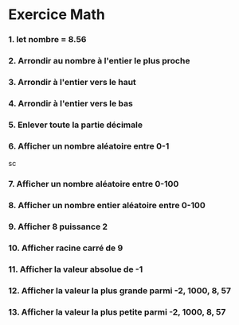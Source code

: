 # Exercice Math

### 1. let nombre = 8.56

### 2.  Arrondir au nombre à l'entier le plus proche


### 3.  Arrondir à l'entier vers le haut


### 4.  Arrondir à l'entier vers le bas


### 5.  Enlever toute la partie décimale


### 6.  Afficher un nombre aléatoire entre 0-1

sc
### 7.  Afficher un nombre aléatoire entre 0-100


### 8.  Afficher un nombre entier aléatoire entre 0-100


### 9.  Afficher 8 puissance 2


### 10.  Afficher racine carré de 9


### 11.  Afficher la valeur absolue de -1


### 12.  Afficher la valeur la plus grande parmi -2, 1000, 8, 57


### 13.  Afficher la valeur la plus petite parmi -2, 1000, 8, 57
